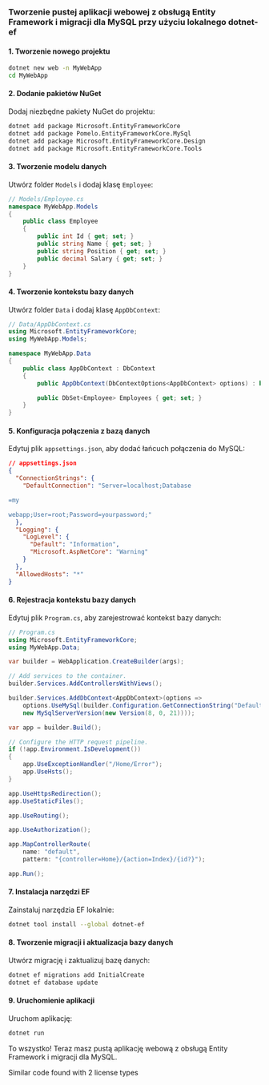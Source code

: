 ### Tworzenie pustej aplikacji webowej z obsługą Entity Framework i migracji dla MySQL przy użyciu lokalnego dotnet-ef

#### 1. Tworzenie nowego projektu

```sh
dotnet new web -n MyWebApp
cd MyWebApp
```

#### 2. Dodanie pakietów NuGet

Dodaj niezbędne pakiety NuGet do projektu:

```sh
dotnet add package Microsoft.EntityFrameworkCore
dotnet add package Pomelo.EntityFrameworkCore.MySql
dotnet add package Microsoft.EntityFrameworkCore.Design
dotnet add package Microsoft.EntityFrameworkCore.Tools
```

#### 3. Tworzenie modelu danych

Utwórz folder `Models` i dodaj klasę `Employee`:

```csharp
// Models/Employee.cs
namespace MyWebApp.Models
{
    public class Employee
    {
        public int Id { get; set; }
        public string Name { get; set; }
        public string Position { get; set; }
        public decimal Salary { get; set; }
    }
}
```

#### 4. Tworzenie kontekstu bazy danych

Utwórz folder `Data` i dodaj klasę `AppDbContext`:

```csharp
// Data/AppDbContext.cs
using Microsoft.EntityFrameworkCore;
using MyWebApp.Models;

namespace MyWebApp.Data
{
    public class AppDbContext : DbContext
    {
        public AppDbContext(DbContextOptions<AppDbContext> options) : base(options) { }

        public DbSet<Employee> Employees { get; set; }
    }
}
```

#### 5. Konfiguracja połączenia z bazą danych

Edytuj plik `appsettings.json`, aby dodać łańcuch połączenia do MySQL:

```json
// appsettings.json
{
  "ConnectionStrings": {
    "DefaultConnection": "Server=localhost;Database

=my

webapp;User=root;Password=yourpassword;"
  },
  "Logging": {
    "LogLevel": {
      "Default": "Information",
      "Microsoft.AspNetCore": "Warning"
    }
  },
  "AllowedHosts": "*"
}
```

#### 6. Rejestracja kontekstu bazy danych

Edytuj plik `Program.cs`, aby zarejestrować kontekst bazy danych:

```csharp
// Program.cs
using Microsoft.EntityFrameworkCore;
using MyWebApp.Data;

var builder = WebApplication.CreateBuilder(args);

// Add services to the container.
builder.Services.AddControllersWithViews();

builder.Services.AddDbContext<AppDbContext>(options =>
    options.UseMySql(builder.Configuration.GetConnectionString("DefaultConnection"), 
    new MySqlServerVersion(new Version(8, 0, 21))));

var app = builder.Build();

// Configure the HTTP request pipeline.
if (!app.Environment.IsDevelopment())
{
    app.UseExceptionHandler("/Home/Error");
    app.UseHsts();
}

app.UseHttpsRedirection();
app.UseStaticFiles();

app.UseRouting();

app.UseAuthorization();

app.MapControllerRoute(
    name: "default",
    pattern: "{controller=Home}/{action=Index}/{id?}");

app.Run();
```

#### 7. Instalacja narzędzi EF

Zainstaluj narzędzia EF lokalnie:

```sh
dotnet tool install --global dotnet-ef
```

#### 8. Tworzenie migracji i aktualizacja bazy danych

Utwórz migrację i zaktualizuj bazę danych:

```sh
dotnet ef migrations add InitialCreate
dotnet ef database update
```

#### 9. Uruchomienie aplikacji

Uruchom aplikację:

```sh
dotnet run
```

To wszystko! Teraz masz pustą aplikację webową z obsługą Entity Framework i migracji dla MySQL.

Similar code found with 2 license types